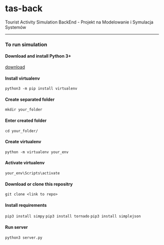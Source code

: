 # tas-back
Tourist Activity Simulation BackEnd - Projekt na Modelowanie i Symulacja Systemów



---
### To run simulation

#### Download and install Python 3+
[download](https://www.python.org/downloads/)

#### Install virtualenv
`python3 -m pip install virtualenv`

#### Create separated folder
`mkdir your_folder`

#### Enter created folder
`cd your_folder/`

#### Create virtualenv
`python -m virtualenv your_env`

#### Activate virtualenv
`your_env\Scripts\activate`

#### Download or clone this repositry
`git clone <link to repo>`

#### Install requirements
`pip3 install simpy`
`pip3 install tornado`
`pip3 install simplejson`

#### Run server
`python3 server.py`
